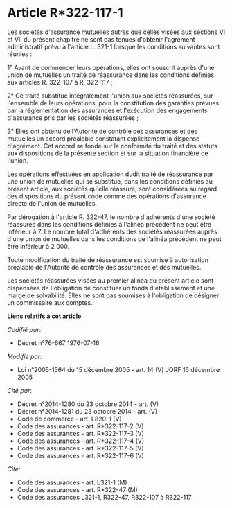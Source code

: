 # Article R*322-117-1

Les sociétés d'assurance mutuelles autres que celles visées aux sections VI et VII du présent chapitre ne sont pas tenues
d'obtenir l'agrément administratif prévu à l'article L. 321-1 lorsque les conditions suivantes sont réunies :

1° Avant de commencer leurs opérations, elles ont souscrit auprès d'une union de mutuelles un traité de réassurance dans les
conditions définies aux articles R. 322-107 à R. 322-117 ;

2° Ce traité substitue intégralement l'union aux sociétés réassurées, sur l'ensemble de leurs opérations, pour la
constitution des garanties prévues par la réglementation des assurances et l'exécution des engagements d'assurance pris par
les sociétés réassurées ;

3° Elles ont obtenu de l'Autorité de contrôle des assurances et des mutuelles un accord préalable constatant explicitement la
dispense d'agrément. Cet accord se fonde sur la conformité du traité et des statuts aux dispositions de la présente section
et sur la situation financière de l'union.

Les opérations effectuées en application dudit traité de réassurance par une union de mutuelles qui se substitue, dans les
conditions définies au présent article, aux sociétés qu'elle réassure, sont considérées au regard des dispositions du présent
code comme des opérations d'assurance directe de l'union de mutuelles.

Par dérogation à l'article R. 322-47, le nombre d'adhérents d'une société réassurée dans les conditions définies à l'alinéa
précédent ne peut être inférieur à 7. Le nombre total d'adhérents des sociétés réassurées auprès d'une union de mutuelles
dans les conditions de l'alinéa précédent ne peut être inférieur à 2 000.

Toute modification du traité de réassurance est soumise à autorisation préalable de l'Autorité de contrôle des assurances et
des mutuelles.

Les sociétés réassurées visées au premier alinéa du présent article sont dispensées de l'obligation de constituer un fonds
d'établissement et une marge de solvabilité. Elles ne sont pas soumises à l'obligation de désigner un commissaire aux
comptes.

**Liens relatifs à cet article**

_Codifié par_:

  - Décret n°76-667 1976-07-16

_Modifié par_:

  - Loi n°2005-1564 du 15 décembre 2005 - art. 14 (V) JORF 16 décembre 2005

_Cité par_:

  - Décret n°2014-1280 du 23 octobre 2014 - art. (V)
  - Décret n°2014-1281 du 23 octobre 2014 - art. (V)
  - Code de commerce - art. L820-1 (V)
  - Code des assurances - art. R*322-117-2 (V)
  - Code des assurances - art. R*322-117-3 (V)
  - Code des assurances - art. R*322-117-4 (V)
  - Code des assurances - art. R*322-117-5 (V)
  - Code des assurances - art. R*322-117-6 (V)

_Cite_:

  - Code des assurances - art. L321-1 (M)
  - Code des assurances - art. R*322-47 (M)
  - Code des assurances L321-1, R322-47, R322-107 à R322-117
